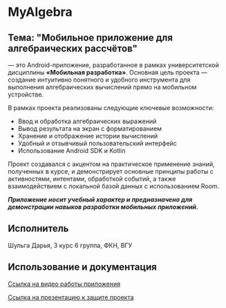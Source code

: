 
# **MyAlgebra**
## Тема: "Мобильное приложение для алгебраических рассчётов" 
— это Android-приложение, разработанное в рамках университетской дисциплины **«Мобильная разработка»**. Основная цель проекта — создание интуитивно понятного и удобного инструмента для выполнения алгебраических вычислений прямо на мобильном устройстве.

В рамках проекта реализованы следующие ключевые возможности:

- Ввод и обработка алгебраических выражений
- Вывод результата на экран с форматированием
- Хранение и отображение истории вычислений
- Удобный и отзывчивый пользовательский интерфейс
- Использование Android SDK и Kotlin

Проект создавался с акцентом на практическое применение знаний, полученных в курсе, и демонстрирует основные принципы работы с активностями, интентами, обработкой событий, а также взаимодействием с локальной базой данных с использованием Room.

***Приложение носит учебный характер и предназначено для демонстрации навыков разработки мобильных приложений.***

## Исполнитель
Шульга Дарья, 3 курс 6 группа, ФКН, ВГУ

## Использование и документация
[Ссылка на видео работы приложения](https://drive.proton.me/urls/0C7P6PKR20#D117Z9lud4Gd)

[Ссылка на презентацию к защите проекта](https://drive.proton.me/urls/6JNBKBWMQR#5nnO8oJCAroB)